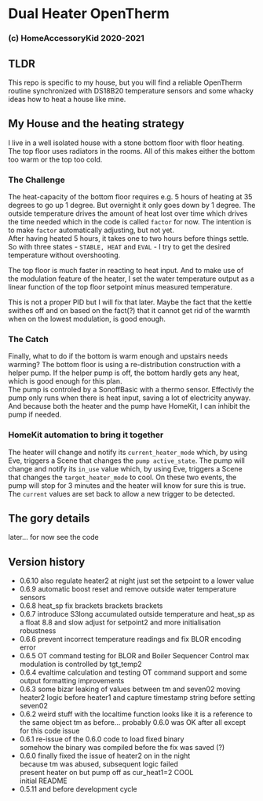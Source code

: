 # Dual Heater OpenTherm  
### (c) HomeAccessoryKid 2020-2021
## TLDR
This repo is specific to my house, but you will find a reliable OpenTherm routine synchronized with DS18B20 temperature sensors
and some whacky ideas how to heat a house like mine.

## My House and the heating strategy
I live in a well isolated house with a stone bottom floor with floor heating. The top floor uses radiators in the rooms.
All of this makes either the bottom too warm or the top too cold.

### The Challenge
The heat-capacity of the bottom floor requires e.g. 5 hours of heating at 35 degrees to go up 1 degree.
But overnight it only goes down by 1 degree.
The outside temperature drives the amount of heat lost over time which drives the time needed which in the code is called
`factor` for now. The intention is to make `factor` automatically adjusting, but not yet.  
After having heated 5 hours, it takes one to two hours before things settle. So with three states - `STABLE, HEAT` and `EVAL` - I try
to get the desired temperature without overshooting.  

The top floor is much faster in reacting to heat input. And to make use of the modulation feature of the heater,
I set the water temperature output as a linear function of the top floor setpoint minus measured temperature.

This is not a proper PID but I will fix that later. Maybe the fact that the kettle swithes off and on based on the
fact(?) that it cannot get rid of the warmth when on the lowest modulation, is good enough.

### The Catch
Finally, what to do if the bottom is warm enough and upstairs needs warming?
The bottom floor is using a re-distribution construction with a helper pump. If the helper pump is off, the bottom hardly
gets any heat, which is good enough for this plan.  
The pump is controled by a SonoffBasic with a thermo sensor. Effectivly the pump only runs when there is heat input, saving
a lot of electricity anyway. And because both the heater and the pump have HomeKit, I can inhibit the pump if needed.

### HomeKit automation to bring it together
The heater will change and notify its `current_heater_mode` which, by using Eve, triggers a Scene that changes
the `pump active_state`. The pump will change and notify its `in_use` value which, by using Eve, triggers a Scene that changes
the `target_heater_mode` to cool.
On these two events, the pump will stop for 3 minutes and the heater will know for sure this is true.
The `current` values are set back to allow a new trigger to be detected.

## The gory details
later... for now see the code


## Version history

- 0.6.10 also regulate heater2 at night
just set the setpoint to a lower value
- 0.6.9 automatic boost reset
and remove outside water temperature sensors
- 0.6.8 heat_sp fix
brackets brackets brackets
- 0.6.7 introduce S3long accumulated outside temperature
and heat_sp as a float 8.8
and slow adjust for setpoint2
and more initialisation robustness
- 0.6.6 prevent incorrect temperature readings
and fix BLOR encoding error
- 0.6.5 OT command testing for BLOR and Boiler Sequencer Control
max modulation is controlled by tgt_temp2
- 0.6.4 evaltime calculation and testing OT command support
and some output formatting improvements
- 0.6.3 some bizar leaking of values between tm and seven02
moving heater2 logic before heater1 and capture timestamp string before setting seven02
- 0.6.2 weird stuff with the localtime function
looks like it is a reference to the same object tm as before...
probably 0.6.0 was OK after all except for this code issue
- 0.6.1 re-issue of the 0.6.0 code to load fixed binary  
somehow the binary was compiled before the fix was saved (?)
- 0.6.0 finally fixed the issue of heater2 on in the night  
because tm was abused, subsequent logic failed  
present heater on but pump off as cur_heat1=2 COOL  
initial README
- 0.5.11 and before development cycle